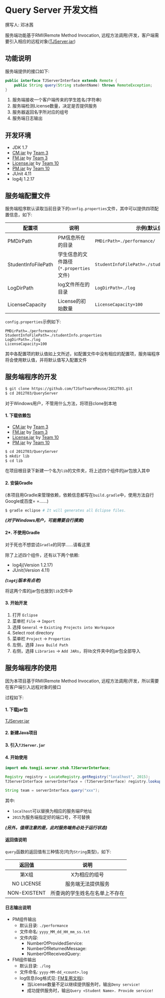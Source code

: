 Query Server 开发文档
====================

撰写人: 邓冰茜

服务端功能基于RMI(Remote Method Invocation, 远程方法调用)开发，客户端需要引入相应的远程对象([TJServer.jar](https://github.com/TJSoftwareReuse/2012T03/releases/download/v1.3/TJServer.jar))

## 功能说明

服务端提供的接口如下:

```java
public interface TJServerInterface extends Remote {
    public String query(String studentName) throws RemoteException;
}
```

1. 服务端接收一个客户端传来的学生姓名(字符串)
2. 服务端检测License数量，决定是否提供服务
3. 服务器返回名字所对应的组号
4. 服务端日志输出

## 开发环境

- JDK 1.7
- [CM.jar](https://github.com/TJSoftwareReuse/DeliverComponents/raw/master/CM/T3/1.0/CM.jar) by [Team 3](https://github.com/TJSoftwareReuse/2012T03/tree/master/CM)
- [FM.jar](https://github.com/TJSoftwareReuse/2012T03/releases/download/v1.2/FM.jar) by [Team 3](https://github.com/TJSoftwareReuse/2012T03/tree/master/FM)
- [License.jar](https://github.com/TJSoftwareReuse/DeliverComponents/raw/master/License/T10/1.0/License.jar) by [Team 10](https://github.com/TJSoftwareReuse/2012T10)
- [PM.jar](https://github.com/TJSoftwareReuse/DeliverComponents/raw/master/PM/T10/1.0/PerformanceManager.jar) by [Team 10](https://github.com/TJSoftwareReuse/2012T10)
- JUnit 4.11
- log4j 1.2.17

## 服务端配置文件

服务端程序默认读取当前目录下的`config.properties`文件，其中可以提供四项配置信息，如下:

|配置项|说明|示例(默认值)|
|-----|---|----|
|PMDirPath|PM信息所在的目录|`PMDirPath=./performance/`|
|StudentInfoFilePath|学生信息的文件路径(`*.properties`文件)|`StudentInfoFilePath=./studentInfo.properties`|
|LogDirPath|log文件所在的目录|`LogDirPath=./log`|
|LicenseCapacity|License的初始数量|`LicenseCapacity=100`|

`config.properties`示例如下:

```
PMDirPath=./performance/
StudentInfoFilePath=./studentInfo.properties
LogDirPath=./log
LicenseCapacity=100
```

其中各配置项的默认值如上文所述，如配置文件中没有相应的配置项，服务端程序将会使用默认值，并将默认值写入配置文件

## 服务端程序的开发

```bash
$ git clone https://github.com/TJSoftwareReuse/2012T03.git
$ cd 2012T03/QueryServer
```

对于Windows用户，不管用什么方法，将项目clone到本地

#### 1. 下载依赖包

- [CM.jar](https://github.com/TJSoftwareReuse/DeliverComponents/raw/master/CM/T3/1.0/CM.jar) by [Team 3](https://github.com/TJSoftwareReuse/2012T03/tree/master/CM)
- [FM.jar](https://github.com/TJSoftwareReuse/2012T03/releases/download/v1.2/FM.jar) by [Team 3](https://github.com/TJSoftwareReuse/2012T03/tree/master/FM)
- [License.jar](https://github.com/TJSoftwareReuse/DeliverComponents/raw/master/License/T10/1.0/License.jar) by [Team 10](https://github.com/TJSoftwareReuse/2012T10)
- [PM.jar](https://github.com/TJSoftwareReuse/DeliverComponents/raw/master/PM/T10/1.0/PerformanceManager.jar) by [Team 10](https://github.com/TJSoftwareReuse/2012T10)

```bash
$ cd 2012T03/QueryServer
$ mkdir lib
$ cd lib
```

在项目根目录下新建一个名为`lib`的文件夹，将上述四个组件的jar包放入其中

#### 2. 安装Gradle

(本项目用Gradle来管理依赖，依赖信息都写在`build.gradle`中，使用方法自行Google或百度= =......)

```bash
$ gradle eclipse # It will generates all Eclipse files.
```

___(对于Windows用户，可能需要自行摸索)___

#### 2*. 不使用Gradle

对于死也不想尝试`Gradle`的同学......请看这里

除了上述四个组件，还有以下两个依赖:

- log4j(Version 1.2.17)
- JUnit(Version 4.11)

___(`log4j`版本有点老)___

将这两个库的jar包也放到`lib`文件中

#### 3. 开始开发

1. 打开 `Eclipse`
2. 菜单栏 `File` -> `Import`
3. 选择 `General` -> `Existing Projects into Workspace`
4. Select root directory
5. 菜单栏 `Project` -> `Properties`
6. 左侧，选择 `Java Build Path`
7. 右侧，选择 `Libraries` -> `Add JARs`，将lib文件夹中的jar包全部导入

## 服务端程序的使用

因为本项目基于RMI(Remote Method Invocation, 远程方法调用)开发，所以需要在客户端引入远程对象的接口

过程如下: 

#### 1. 下载jar包

[TJServer.jar](https://github.com/TJSoftwareReuse/2012T03/releases/download/v1.3/TJServer.jar)

#### 2. 新建Java项目

#### 3. 引入`TJServer.jar`

#### 4. 开始使用

```java
import edu.tongji.server.stub.TJServerInterface;

Registry registry = LocateRegistry.getRegistry("localhost", 2015);
TJServerInterface serverInterface = (TJServerInterface) registry.lookup("TJServer");

String team = serverInterface.query("xxx");
```

其中:

- `localhost`可以替换为相应的服务端IP地址
- `2015`为服务端指定好的端口号，不可替换

___(另外，值得注意的是，此时服务端务必处于运行状态)___

#### 返回值说明

`query`函数的返回值有三种情况(均为`String`类型)，如下:

|返回值|说明|
|:---:|:--:|
|第X组|X为相应的组号|
|NO LICENSE|服务端无法提供服务|
|NON-EXISTENT|所查询的学生姓名在名单上不存在|

#### 日志输出说明

- PM组件输出
    - 默认目录: `./performance`
    - 文件命名: `yyyy_MM_dd_HH_mm_ss.txt`
    - 文件内容: 
        - NumberOfProvidedService:<xxx>
        - NumberOfReturnedMessage:<xxx>
        - NumberOfReceivedQuery:<xxx>
- FM组件输出
    - 默认目录: `./log`
    - 文件命名: `yyyy-MM-dd_<count>.log`
    - log信息(log格式见: [FM复用文档](https://github.com/TJSoftwareReuse/2012T03/blob/master/FM/FM-Reuse%20Document-cn.md#%E8%BE%93%E5%87%BA)):
        - 当License数量不足以继续提供服务时，输出`Deny service!`
        - 成功提供服务时，输出`Query <Student Name>. Provide service!`
